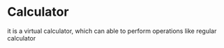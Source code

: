 # Calculator
it is a virtual calculator, which can able to perform operations like regular calculator
